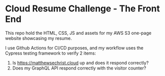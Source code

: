 # Cloud Resume Challenge - The Front End
This repo hold the HTML, CSS, JS and assets for my AWS S3 one-page website showcasing my resume.

I use Github Actions for CI/CD purposes, and my workflow uses the Cypress testing framework to verify 2 items:
 1. Is https://matthewsechrist.cloud up and does it respond correctly?
 2. Does my GraphQL API respond correctly with the visitor counter?  
